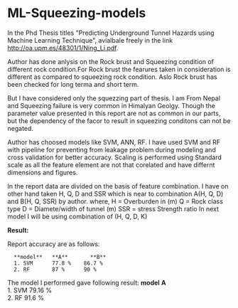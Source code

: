 # ML-Squeezing-models

In the Phd Thesis titles "Predicting Underground Tunnel Hazards using Machine Learning Technique", avialbale freely in the link http://oa.upm.es/48301/1/Ning_Li.pdf.

Author has done anlysis on the Rock brust and Squeezing condition of different rock condition.For Rock brust the fearures taken in consideration is different as compared to squeezing rock condition. Aslo Rock brust has been checked for long terma and short term.

But I have considered only the squezzing part of thesis. I am From Nepal and Squeezing failure is very common in Himalyan Geolgy. Though the parameter value presented in this report are not as common in our parts, but the dependency of the facor to result in squeezing conditons can not be negated. 

Author has choosed models like SVM, ANN, RF. I have used SVM and RF with pipeline for preventing from leakage problem during modeling and cross validation for better accuracy.
Scaling is performed using Standard scale as all the feature element are not that corelated and have differnt dimensions and figures.

In the report data are divided on the basis of feature combination. I have on other hand taken H, Q, D and SSR which is near to combination A(H, Q, D) and B(H, Q, SSR) by author. where,
    H = Overburden in (m)
    Q = Rock class type
    D = Diamete/width of tunnel (m)
    SSR = stress Strength ratio
In next model I will be using combination of (H, Q, D, K)

**Result:**

Report accuracy are as follows:

      **model**   **A**       **B**
      1. SVM      77.8 %    86.7 %
      2. RF       87 %      90 %
      

The model I performed gave following result:
     **model**       **A**        
      1. SVM        79.16 %    
      2. RF         91.6 %      
      
